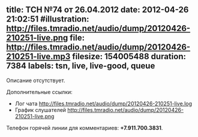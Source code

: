 title: ТСН №74 от 26.04.2012
date: 2012-04-26 21:02:51
#illustration: http://files.tmradio.net/audio/dump/20120426-210251-live.png
file: http://files.tmradio.net/audio/dump/20120426-210251-live.mp3
filesize: 154005488
duration: 7384
labels: tsn, live, live-good, queue
---
Описание отсутствует.

Дополнительные ссылки:

- Лог чата
  http://files.tmradio.net/audio/dump/20120426-210251-live.log
- График слушателей
  http://files.tmradio.net/audio/dump/20120426-210251-live.png

Телефон горячей линии для комментариев: **+7.911.700.3831**.
